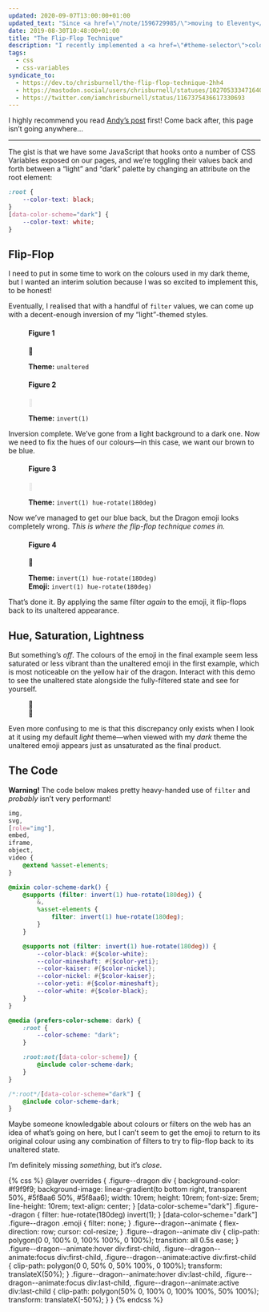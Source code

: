 ```yaml
---
updated: 2020-09-07T13:00:00+01:00
updated_text: "Since <a href=\"/note/1596729985/\">moving to Eleventy</a> I have put a bit more thought and effort into how I would transition my design from light to dark, and no longer use the <code>filter()</code> technique described below."
date: 2019-08-30T10:48:00+01:00
title: "The Flip-Flop Technique"
description: "I recently implemented a <a href=\"#theme-selector\">colour scheme toggler</a> in the footer of my website, following <a href=\"https://hankchizljaw.com\" rel=\"external\">Andy Bell’s</a> guide, <a href=\"https://hankchizljaw.com/wrote/create-a-user-controlled-dark-or-light-mode\" rel=\"external\">Create a user controlled dark or light mode</a>, and found a wonky but fun alternative solution for styling my dark theme which leverages CSS’s filter property."
tags:
  - css
  - css-variables
syndicate_to:
  - https://dev.to/chrisburnell/the-flip-flop-technique-2hh4
  - https://mastodon.social/users/chrisburnell/statuses/102705333471640919
  - https://twitter.com/iamchrisburnell/status/1167375436617330693
---
```


I highly recommend you read [Andy’s post](https://hankchizljaw.com/wrote/create-a-user-controlled-dark-or-light-mode/) first! Come back after, this page isn’t going anywhere…

--------

The gist is that we have some JavaScript that hooks onto a number of CSS Variables exposed on our pages, and we’re toggling their values back and forth between a <q>light</q> and <q>dark</q> palette by changing an attribute on the root element:

```css
:root {
	--color-text: black;
}
[data-color-scheme="dark"] {
	--color-text: white;
}
```

## Flip-Flop

I need to put in some time to work on the colours used in my dark theme, but I wanted an interim solution because I was so excited to implement this, to be honest!

Eventually, I realised that with a handful of `filter` values, we can come up with a decent-enough inversion of my <q>light</q>-themed styles.

<figure class="figure--dragon">
	<h4>Figure 1</h4>
	<div>
		<c-emoji title="Dragon Face">🐲</c-emoji>
	</div>
	<p>
		<strong>Theme:</strong> <code>unaltered</code>
	</p>
</figure>

<figure class="figure--dragon">
	<h4>Figure 2</h4>
	<div style="filter: invert(1);">
		<c-emoji title="Dragon Face">🐲</c-emoji>
	</div>
	<p>
		<strong>Theme:</strong> <code>invert(1)</code>
	</p>
</figure>

Inversion complete. We’ve gone from a light background to a dark one. Now we need to fix the hues of our colours—in this case, we want our brown to be blue.

<figure class="figure--dragon">
	<h4>Figure 3</h4>
	<div style="filter: invert(1) hue-rotate(180deg);">
		<c-emoji title="Dragon Face">🐲</c-emoji>
	</div>
	<p>
		<strong>Theme:</strong> <code>invert(1) hue-rotate(180deg)</code>
	</p>
</figure>

Now we’ve managed to get our blue back, but the Dragon emoji looks completely wrong. *This is where the flip-flop technique comes in.*

<figure class="figure--dragon">
	<h4>Figure 4</h4>
	<div style="filter: invert(1) hue-rotate(180deg);">
		<c-emoji title="Dragon Face" style="filter: invert(1) hue-rotate(180deg);">🐲</c-emoji>
	</div>
	<p>
		<strong>Theme:</strong> <code>invert(1) hue-rotate(180deg)</code>
		<br>
		<strong>Emoji:</strong> <code>invert(1) hue-rotate(180deg)</code>
	</p>
</figure>

That’s done it. By applying the same filter *again* to the emoji, it flip-flops back to its unaltered appearance.

## Hue, Saturation, Lightness

But something’s *off*. The colours of the emoji in the final example seem less saturated or less vibrant than the unaltered emoji in the first example, which is most noticeable on the yellow hair of the dragon. Interact with this demo to see the unaltered state alongside the fully-filtered state and see for yourself.

<figure class="figure--dragon  figure--dragon--animate" tabindex="0">
	<div>
		<c-emoji title="Dragon Face">🐲</c-emoji>
	</div>
	<div style="filter: invert(1) hue-rotate(180deg);">
		<c-emoji title="Dragon Face" style="filter: invert(1) hue-rotate(180deg);">🐲</c-emoji>
	</div>
</figure>

Even more confusing to me is that this discrepancy only exists when I look at it using my default *light* theme—when viewed with my *dark* theme the unaltered emoji appears just as unsaturated as the final product.

## The Code

<p class=" [ box  box--warning ] "><strong>Warning!</strong> The code below makes pretty heavy-handed use of <code>filter</code> and <em>probably</em> isn’t very performant!</p>

```scss
img,
svg,
[role="img"],
embed,
iframe,
object,
video {
	@extend %asset-elements;
}

@mixin color-scheme-dark() {
	@supports (filter: invert(1) hue-rotate(180deg)) {
		&,
		%asset-elements {
			filter: invert(1) hue-rotate(180deg);
		}
	}

	@supports not (filter: invert(1) hue-rotate(180deg)) {
		--color-black: #{$color-white};
		--color-mineshaft: #{$color-yeti};
		--color-kaiser: #{$color-nickel};
		--color-nickel: #{$color-kaiser};
		--color-yeti: #{$color-mineshaft};
		--color-white: #{$color-black};
	}
}

@media (prefers-color-scheme: dark) {
	:root {
		--color-scheme: "dark";
	}

	:root:not([data-color-scheme]) {
		@include color-scheme-dark;
	}
}

/*:root*/[data-color-scheme="dark"] {
	@include color-scheme-dark;
}
```

Maybe someone knowledgable about colours or filters on the web has an idea of what’s going on here, but I can’t seem to get the emoji to return to its original colour using any combination of filters to try to flip-flop back to its unaltered state.

I’m definitely missing *something*, but it’s *close*.

{% css %}
@layer overrides {
	.figure--dragon div {
		background-color: #f9f9f9;
		background-image: linear-gradient(to bottom right, transparent 50%, #5f8aa6 50%, #5f8aa6);
		width: 10rem;
		height: 10rem;
		font-size: 5rem;
		line-height: 10rem;
		text-align: center;
	}
	[data-color-scheme="dark"] .figure--dragon {
		filter: hue-rotate(180deg) invert(1);
	}
	[data-color-scheme="dark"] .figure--dragon .emoji {
		filter: none;
	}
	.figure--dragon--animate {
		flex-direction: row;
		cursor: col-resize;
	}
	.figure--dragon--animate div {
		clip-path: polygon(0 0, 100% 0, 100% 100%, 0 100%);
		transition: all 0.5s ease;
	}
	.figure--dragon--animate:hover div:first-child,
	.figure--dragon--animate:focus div:first-child,
	.figure--dragon--animate:active div:first-child {
		clip-path: polygon(0 0, 50% 0, 50% 100%, 0 100%);
		transform: translateX(50%);
	}
	.figure--dragon--animate:hover div:last-child,
	.figure--dragon--animate:focus div:last-child,
	.figure--dragon--animate:active div:last-child {
		clip-path: polygon(50% 0, 100% 0, 100% 100%, 50% 100%);
		transform: translateX(-50%);
	}
}
{% endcss %}
